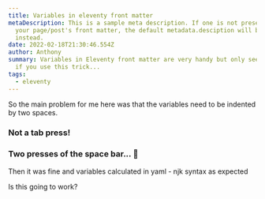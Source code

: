 ```yaml
---
title: Variables in eleventy front matter
metaDescription: This is a sample meta description. If one is not present in
  your page/post's front matter, the default metadata.desciption will be used
  instead.
date: 2022-02-18T21:30:46.554Z
author: Anthony
summary: Variables in Eleventy front matter are very handy but only seem to work
  if you use this trick...
tags:
  - eleventy
---
```

So the main problem for me here was that the variables need to be indented by two spaces.

### Not a tab press!

### Two presses of the space bar... 🤔

Then it was fine and variables calculated in yaml - njk syntax as expected

Is this going to work?